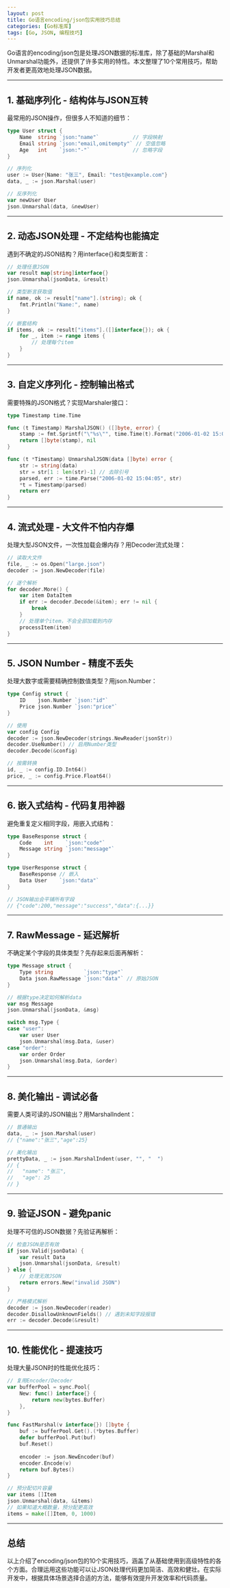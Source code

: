 ```yaml
---
layout: post
title: Go语言encoding/json包实用技巧总结
categories: [Go标准库]
tags: [Go, JSON, 编程技巧]
---
```


Go语言的encoding/json包是处理JSON数据的标准库，除了基础的Marshal和Unmarshal功能外，还提供了许多实用的特性。本文整理了10个常用技巧，帮助开发者更高效地处理JSON数据。

---

## 1. 基础序列化 - 结构体与JSON互转

最常用的JSON操作，但很多人不知道的细节：

```go
type User struct {
    Name  string `json:"name"`           // 字段映射
    Email string `json:"email,omitempty"` // 空值忽略
    Age   int    `json:"-"`              // 忽略字段
}

// 序列化
user := User{Name: "张三", Email: "test@example.com"}
data, _ := json.Marshal(user)

// 反序列化
var newUser User
json.Unmarshal(data, &newUser)
```

---

## 2. 动态JSON处理 - 不定结构也能搞定

遇到不确定的JSON结构？用interface{}和类型断言：

```go
// 处理任意JSON
var result map[string]interface{}
json.Unmarshal(jsonData, &result)

// 类型断言获取值
if name, ok := result["name"].(string); ok {
    fmt.Println("Name:", name)
}

// 嵌套结构
if items, ok := result["items"].([]interface{}); ok {
    for _, item := range items {
        // 处理每个item
    }
}
```

---

## 3. 自定义序列化 - 控制输出格式

需要特殊的JSON格式？实现Marshaler接口：

```go
type Timestamp time.Time

func (t Timestamp) MarshalJSON() ([]byte, error) {
    stamp := fmt.Sprintf("\"%s\"", time.Time(t).Format("2006-01-02 15:04:05"))
    return []byte(stamp), nil
}

func (t *Timestamp) UnmarshalJSON(data []byte) error {
    str := string(data)
    str = str[1 : len(str)-1] // 去除引号
    parsed, err := time.Parse("2006-01-02 15:04:05", str)
    *t = Timestamp(parsed)
    return err
}
```

---

## 4. 流式处理 - 大文件不怕内存爆

处理大型JSON文件，一次性加载会爆内存？用Decoder流式处理：

```go
// 读取大文件
file, _ := os.Open("large.json")
decoder := json.NewDecoder(file)

// 逐个解析
for decoder.More() {
    var item DataItem
    if err := decoder.Decode(&item); err != nil {
        break
    }
    // 处理单个item，不会全部加载到内存
    processItem(item)
}
```

---

## 5. JSON Number - 精度不丢失

处理大数字或需要精确控制数值类型？用json.Number：

```go
type Config struct {
    ID    json.Number `json:"id"`
    Price json.Number `json:"price"`
}

// 使用
var config Config
decoder := json.NewDecoder(strings.NewReader(jsonStr))
decoder.UseNumber() // 启用Number类型
decoder.Decode(&config)

// 按需转换
id, _ := config.ID.Int64()
price, _ := config.Price.Float64()
```

---

## 6. 嵌入式结构 - 代码复用神器

避免重复定义相同字段，用嵌入式结构：

```go
type BaseResponse struct {
    Code    int    `json:"code"`
    Message string `json:"message"`
}

type UserResponse struct {
    BaseResponse // 嵌入
    Data User    `json:"data"`
}

// JSON输出会平铺所有字段
// {"code":200,"message":"success","data":{...}}
```

---

## 7. RawMessage - 延迟解析

不确定某个字段的具体类型？先存起来后面再解析：

```go
type Message struct {
    Type string          `json:"type"`
    Data json.RawMessage `json:"data"` // 原始JSON
}

// 根据type决定如何解析data
var msg Message
json.Unmarshal(jsonData, &msg)

switch msg.Type {
case "user":
    var user User
    json.Unmarshal(msg.Data, &user)
case "order":
    var order Order
    json.Unmarshal(msg.Data, &order)
}
```

---

## 8. 美化输出 - 调试必备

需要人类可读的JSON输出？用MarshalIndent：

```go
// 普通输出
data, _ := json.Marshal(user)
// {"name":"张三","age":25}

// 美化输出
prettyData, _ := json.MarshalIndent(user, "", "  ")
// {
//   "name": "张三",
//   "age": 25
// }
```

---

## 9. 验证JSON - 避免panic

处理不可信的JSON数据？先验证再解析：

```go
// 检查JSON是否有效
if json.Valid(jsonData) {
    var result Data
    json.Unmarshal(jsonData, &result)
} else {
    // 处理无效JSON
    return errors.New("invalid JSON")
}

// 严格模式解析
decoder := json.NewDecoder(reader)
decoder.DisallowUnknownFields() // 遇到未知字段报错
err := decoder.Decode(&result)
```

---

## 10. 性能优化 - 提速技巧

处理大量JSON时的性能优化技巧：

```go
// 复用Encoder/Decoder
var bufferPool = sync.Pool{
    New: func() interface{} {
        return new(bytes.Buffer)
    },
}

func FastMarshal(v interface{}) []byte {
    buf := bufferPool.Get().(*bytes.Buffer)
    defer bufferPool.Put(buf)
    buf.Reset()
    
    encoder := json.NewEncoder(buf)
    encoder.Encode(v)
    return buf.Bytes()
}

// 预分配切片容量
var items []Item
json.Unmarshal(data, &items)
// 如果知道大概数量，预分配更高效
items = make([]Item, 0, 1000)
```

---

## 总结

以上介绍了encoding/json包的10个实用技巧，涵盖了从基础使用到高级特性的各个方面。合理运用这些功能可以让JSON处理代码更加简洁、高效和健壮。在实际开发中，根据具体场景选择合适的方法，能够有效提升开发效率和代码质量。